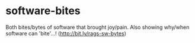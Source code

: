 software-bites
==============

Both bites/bytes of software that brought joy/pain. Also showing why/when software can 'bite'...! (http://bit.ly/rags-sw-bytes)
